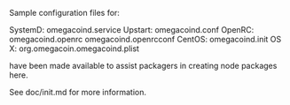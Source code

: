 Sample configuration files for:

SystemD: omegacoind.service
Upstart: omegacoind.conf
OpenRC:  omegacoind.openrc
         omegacoind.openrcconf
CentOS:  omegacoind.init
OS X:    org.omegacoin.omegacoind.plist

have been made available to assist packagers in creating node packages here.

See doc/init.md for more information.
